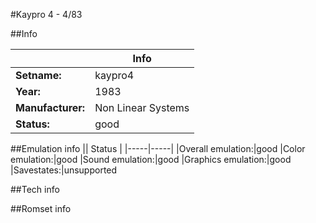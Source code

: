#Kaypro 4 - 4/83

##Info

||Info|
|-----|-----|
|**Setname:**|kaypro4
|**Year:**|1983
|**Manufacturer:**|Non Linear Systems
|**Status:**|good

##Emulation info
|| Status |
|-----|-----|
|Overall emulation:|good
|Color emulation:|good
|Sound emulation:|good
|Graphics emulation:|good
|Savestates:|unsupported

##Tech info

##Romset info

<!--- START OF EDITED COMMENT DO NOT TOUCH TEXT ABOVE-->
